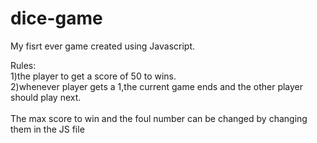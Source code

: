 # dice-game

My fisrt ever game created using Javascript.

Rules:<br>
   1)the player to get a score of 50 to wins.<br>
   2)whenever player gets a 1,the current game ends and the other player should play next.
   <br><br>
The max score to win and the foul number can be changed by changing them in the JS file
